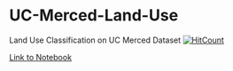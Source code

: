 # UC-Merced-Land-Use
Land Use Classification on UC Merced Dataset
[![HitCount](http://hits.dwyl.io/ucalyptus/UC-Merced-Land-Use.svg)](http://hits.dwyl.io/ucalyptus/UC-Merced-Land-Use)

[](http://ucalyptus.github.io/UC-Merced-Land-Use/ucm.jpg)

[Link to Notebook](http://nbviewer.ipython.org/urls/raw.github.com/ucalyptus/UC-Merced-Land-Use/master/UC-Merced.ipynb)
